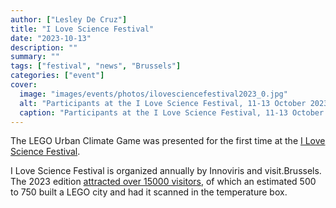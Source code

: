 ```yaml
---
author: ["Lesley De Cruz"]
title: "I Love Science Festival"
date: "2023-10-13"
description: ""
summary: ""
tags: ["festival", "news", "Brussels"]
categories: ["event"]
cover:
  image: "images/events/photos/ilovesciencefestival2023_0.jpg"
  alt: "Participants at the I Love Science Festival, 11-13 October 2023"
  caption: "Participants at the I Love Science Festival, 11-13 October 2023"
---
```


The LEGO Urban Climate Game was presented for the first time at the [I Love Science Festival](https://www.ilovescience.brussels/nl/home).

I Love Science Festival is organized annually by Innoviris and visit.Brussels. The 2023 edition [attracted over 15000 visitors](https://www.sudinfo.be/id558408/article/2022-10-16/le-festival-i-love-science-attire-15000-visiteurs-bruxelles), of which an estimated 500 to 750 built a LEGO city and had it scanned in the temperature box.
